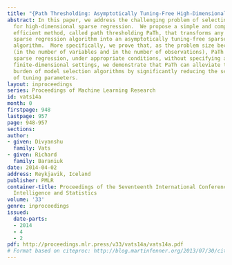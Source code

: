 ```yaml
---
title: "{Path Thresholding: Asymptotically Tuning-Free High-Dimensional Sparse Regression}"
abstract: In this paper, we address the challenging problem of selecting tuning parameters
  for high-dimensional sparse regression.  We propose a simple and computationally
  efficient method, called path thresholding PaTh, that transforms any tuning parameter-dependent
  sparse regression algorithm into an asymptotically tuning-free sparse regression
  algorithm.  More specifically, we prove that, as the problem size becomes large
  (in the number of variables and in the number of observations), PaTh performs accurate
  sparse regression, under appropriate conditions, without specifying a tuning parameter.  In
  finite-dimensional settings, we demonstrate that PaTh can alleviate the computational
  burden of model selection algorithms by significantly reducing the search space
  of tuning parameters.
layout: inproceedings
series: Proceedings of Machine Learning Research
id: vats14a
month: 0
firstpage: 948
lastpage: 957
page: 948-957
sections: 
author:
- given: Divyanshu
  family: Vats
- given: Richard
  family: Baraniuk
date: 2014-04-02
address: Reykjavik, Iceland
publisher: PMLR
container-title: Proceedings of the Seventeenth International Conference on Artificial
  Intelligence and Statistics
volume: '33'
genre: inproceedings
issued:
  date-parts:
  - 2014
  - 4
  - 2
pdf: http://proceedings.mlr.press/v33/vats14a/vats14a.pdf
# Format based on citeproc: http://blog.martinfenner.org/2013/07/30/citeproc-yaml-for-bibliographies/
---
```

